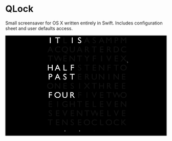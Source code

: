 # QLock

Small screensaver for OS X written entirely in Swift. Includes configuration sheet and user defaults access.

![preview](https://raw.githubusercontent.com/tbrek/qlock/master/images/preview.png)
